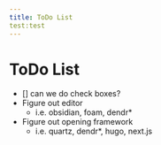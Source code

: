 ```yaml
---
title: ToDo List
test:test
---
```

# ToDo List
- [] can we do check boxes?
- Figure out editor
	- i.e. obsidian, foam, dendr*
- Figure out opening framework
	- i.e. quartz, dendr*, hugo, next.js
